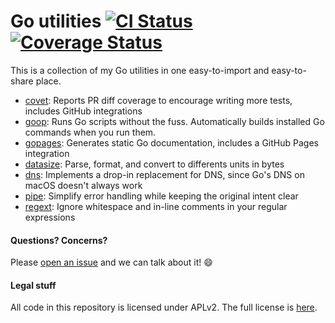 # Go utilities [![CI Status](https://github.com/JohnStarich/go/actions/workflows/ci.yml/badge.svg)](https://github.com/JohnStarich/go/actions/workflows/ci.yml) [![Coverage Status](https://coveralls.io/repos/github/JohnStarich/go/badge.svg?branch=master)](https://coveralls.io/github/JohnStarich/go?branch=master)

This is a collection of my Go utilities in one easy-to-import and easy-to-share place.

* [covet](./covet): Reports PR diff coverage to encourage writing more tests, includes GitHub integrations
* [goop](./goop): Runs Go scripts without the fuss. Automatically builds installed Go commands when you run them.
* [gopages](./gopages): Generates static Go documentation, includes a GitHub Pages integration
* [datasize](./datasize): Parse, format, and convert to differents units in bytes
* [dns](./dns): Implements a drop-in replacement for DNS, since Go's DNS on macOS doesn't always work
* [pipe](./pipe): Simplify error handling while keeping the original intent clear
* [regext](./regext): Ignore whitespace and in-line comments in your regular expressions

#### Questions? Concerns?

Please [open an issue](https://github.com/JohnStarich/go/issues/new) and we can talk about it! 😄

#### Legal stuff

All code in this repository is licensed under APLv2. The full license is [here](LICENSE).
